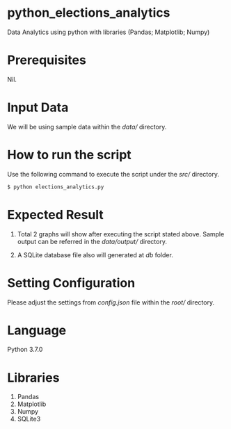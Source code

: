 # python_elections_analytics
Data Analytics using python with libraries (Pandas; Matplotlib; Numpy)


# Prerequisites
Nil.


# Input Data
We will be using sample data within the *data/* directory.


# How to run the script
Use the following command to execute the script under the *src/* directory.
```python
$ python elections_analytics.py
```

# Expected Result
1. Total 2 graphs will show after executing the script stated above. Sample output can be referred in the *data/output/* directory.

2. A SQLite database file also will generated at *db* folder.


# Setting Configuration
Please adjust the settings from _config.json_ file within the *root/* directory.


# Language
Python 3.7.0


# Libraries
1. Pandas
2. Matplotlib
3. Numpy
4. SQLite3
